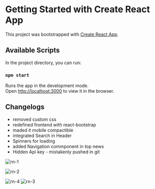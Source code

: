 
# Getting Started with Create React App

This project was bootstrapped with [Create React App](https://github.com/facebook/create-react-app).

## Available Scripts

In the project directory, you can run:

### `npm start`

Runs the app in the development mode.\
Open [http://localhost:3000](http://localhost:3000) to view it in the browser.

## Changelogs
- removed custom css
- redefined frontend with react-bootstrap
- maded it mobile compactible
- integrated Search in Header
- Spinners for loading
- added Navigation commponent in top news
- Hidden Api key - mistakenly pushed in git

![rn-1](https://user-images.githubusercontent.com/38763553/120963952-1c54e880-c780-11eb-99cc-82f5acc41be6.png)


![rn-2](https://user-images.githubusercontent.com/38763553/120963937-18c16180-c780-11eb-9620-605be439f9de.png)


![rn-4](https://user-images.githubusercontent.com/38763553/120964184-87062400-c780-11eb-8bbb-b00093cce341.PNG)
![rn-3](https://user-images.githubusercontent.com/38763553/120964189-88cfe780-c780-11eb-913c-15c6a4c10763.PNG)
